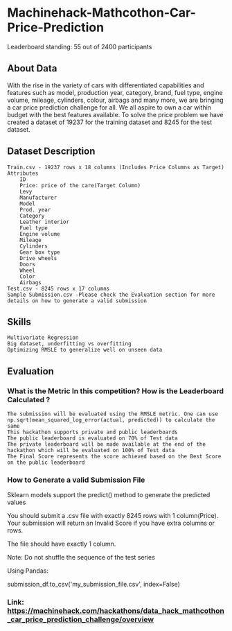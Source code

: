 # Machinehack-Mathcothon-Car-Price-Prediction

Leaderboard standing: 55 out of 2400 participants

## About Data

With the rise in the variety of cars with differentiated capabilities and features such as model, production year, category, brand, fuel type, engine volume, mileage, cylinders, colour, airbags and many more, we are bringing a car price prediction challenge for all. We all aspire to own a car within budget with the best features available. To solve the price problem we have created a dataset of 19237 for the training dataset and 8245 for the test dataset.
## Dataset Description

    Train.csv - 19237 rows x 18 columns (Includes Price Columns as Target)
    Attributes
        ID
        Price: price of the care(Target Column)
        Levy
        Manufacturer
        Model
        Prod. year
        Category
        Leather interior
        Fuel type
        Engine volume
        Mileage
        Cylinders
        Gear box type
        Drive wheels
        Doors
        Wheel
        Color
        Airbags
    Test.csv - 8245 rows x 17 columns
    Sample Submission.csv -Please check the Evaluation section for more details on how to generate a valid submission 

## Skills

    Multivariate Regression
    Big dataset, underfitting vs overfitting
    Optimizing RMSLE to generalize well on unseen data

## Evaluation

### What is the Metric In this competition? How is the Leaderboard Calculated ?

    The submission will be evaluated using the RMSLE metric. One can use np.sqrt(mean_squared_log_error(actual, predicted)) to calculate the same
    This hackathon supports private and public leaderboards
    The public leaderboard is evaluated on 70% of Test data
    The private leaderboard will be made available at the end of the hackathon which will be evaluated on 100% of Test data
    The Final Score represents the score achieved based on the Best Score on the public leaderboard

### How to Generate a valid Submission File

Sklearn models support the predict() method to generate the predicted values

You should submit a .csv file with exactly 8245 rows with 1 column(Price). Your submission will return an Invalid Score if you have extra columns or rows.

The file should have exactly 1 column.

Note: Do not shuffle the sequence of the test series

Using Pandas:

submission_df.to_csv('my_submission_file.csv', index=False)

### Link: https://machinehack.com/hackathons/data_hack_mathcothon_car_price_prediction_challenge/overview
